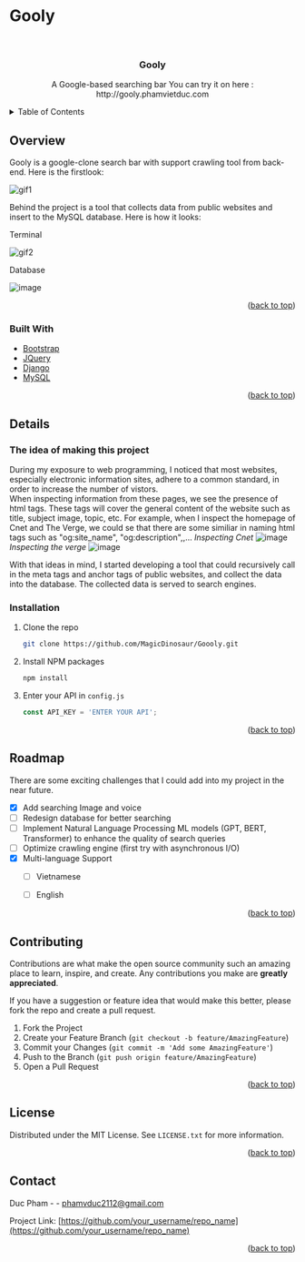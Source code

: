 # Gooly
<div id="top"></div>
<!-- PROJECT LOGO -->
<br />
<div align="center">
  <h3 align="center">Gooly</h3>
  <p align="center">
    A Google-based searching bar
   You can try it on here : http://gooly.phamvietduc.com
  </p>
</div>



<!-- TABLE OF CONTENTS -->
<details>
  <summary>Table of Contents</summary>
  <ol>
    <li>
      <a href="#about-the-project">About The Project</a>
      <ul>
        <li><a href="#built-with">Built With</a></li>
      </ul>
    </li>
    <li>
      <a href="#getting-started">Getting Started</a>
      <ul>
        <li><a href="#prerequisites">Prerequisites</a></li>
        <li><a href="#installation">Installation</a></li>
      </ul>
    </li>
    <li><a href="#usage">Usage</a></li>
    <li><a href="#roadmap">Roadmap</a></li>
    <li><a href="#contributing">Contributing</a></li>
    <li><a href="#license">License</a></li>
    <li><a href="#contact">Contact</a></li>
    <li><a href="#acknowledgments">Acknowledgments</a></li>
  </ol>
</details>



<!-- ABOUT THE PROJECT -->
## Overview
Gooly is a google-clone search bar with support crawling tool from back-end.  Here is the firstlook:

![gif1](https://user-images.githubusercontent.com/94766118/176983549-dde0d2e9-3f8a-4ba7-9e13-703558f1bcf2.gif)

  
Behind the project is a tool that collects data from public websites and insert to the MySQL database. Here is how it looks:
<p>Terminal</p>
 
![gif2](https://user-images.githubusercontent.com/94766118/176984743-281e9382-dd94-48c3-8a0c-af7fcf12f67f.gif)
<p>Database</p>

![image](https://user-images.githubusercontent.com/94766118/176984831-69761b9a-e69f-47e9-aeff-4b32df683fce.png)

<p align="right">(<a href="#top">back to top</a>)</p>



### Built With

* [Bootstrap](https://getbootstrap.com)
* [JQuery](https://jquery.com)
* [Django](https://jquery.com)
* [MySQL](https://www.mysql.com/)

<p align="right">(<a href="#top">back to top</a>)</p>



<!-- GETTING STARTED -->
## Details
### The idea of making this project
  
During my exposure to web programming, I noticed that most websites, especially electronic information sites, adhere to a common standard, in order to increase the number of vistors.  
When inspecting information from these pages, we see the presence of html <meta> tags. These tags will cover the general content of the website such as title, subject image, topic, etc. For example, when I inspect the homepage of Cnet and The Verge, we could se that there are some similiar in naming html tags such as "og:site_name", "og:description",,...
*Inspecting Cnet*
![image](https://user-images.githubusercontent.com/94766118/176985569-f4a83361-2027-4f8e-a1b4-5631a7fee139.png)
*Inspecting the verge*
![image](https://user-images.githubusercontent.com/94766118/176985604-7125a04a-5594-49f4-a403-c70b87fbba0b.png)

With that ideas in mind, I started developing a tool that could recursively call in the meta tags and anchor tags of public websites, and collect the data into the database. The collected data is served to search engines.



### Installation

1. Clone the repo
   ```sh
   git clone https://github.com/MagicDinosaur/Goooly.git
   ```
2. Install NPM packages
   ```sh
   npm install
   ```
4. Enter your API in `config.js`
   ```js
   const API_KEY = 'ENTER YOUR API';
   ```

<p align="right">(<a href="#top">back to top</a>)</p>






<!-- ROADMAP -->
## Roadmap
There are some exciting challenges that I could add into my project in the near future.  

- [x] Add searching Image and voice
- [ ] Redesign database for better searching 
- [ ] Implement Natural Language Processing ML models (GPT, BERT, Transformer) to enhance the quality of search queries
- [ ] Optimize crawling engine (first try with asynchronous I/O)
- [x] Multi-language Support
    - [ ] Vietnamese
    - [ ] English


<p align="right">(<a href="#top">back to top</a>)</p>



<!-- CONTRIBUTING -->
## Contributing

Contributions are what make the open source community such an amazing place to learn, inspire, and create. Any contributions you make are **greatly appreciated**.

If you have a suggestion or feature idea that would make this better, please fork the repo and create a pull request.

1. Fork the Project
2. Create your Feature Branch (`git checkout -b feature/AmazingFeature`)
3. Commit your Changes (`git commit -m 'Add some AmazingFeature'`)
4. Push to the Branch (`git push origin feature/AmazingFeature`)
5. Open a Pull Request

<p align="right">(<a href="#top">back to top</a>)</p>



<!-- LICENSE -->
## License

Distributed under the MIT License. See `LICENSE.txt` for more information.

<p align="right">(<a href="#top">back to top</a>)</p>



<!-- CONTACT -->
## Contact

Duc Pham -  - phamvduc2112@gmail.com

Project Link: [https://github.com/your_username/repo_name](https://github.com/your_username/repo_name)

<p align="right">(<a href="#top">back to top</a>)</p>




